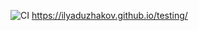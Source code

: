 ![CI](https://github.com/IlyaDuzhakov/testing/actions/workflows/web.yml/badge.svg)
https://ilyaduzhakov.github.io/testing/
